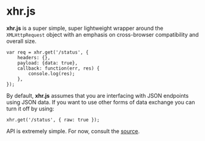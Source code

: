 # xhr.js

**xhr.js** is a super simple, super lightweight wrapper around
the `XMLHttpRequest` object with an emphasis on cross-browser
compatibility and overall size.

    var req = xhr.get('/status', {
        headers: {},
        payload: {data: true},
        callback: function(err, res) {
            console.log(res);
        },
    });

By default, **xhr.js** assumes that you are interfacing with
JSON endpoints using JSON data. If you want to use other forms
of data exchange you can turn it off by using:

    xhr.get('/status', { raw: true });

API is extremely simple. For now, consult the [source].

[source]: https://github.com/eugene-eeo/xhr.js/blob/master/xhr.js
